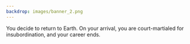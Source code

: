 ```yaml
---
backdrop: images/banner_2.png
---
```


You decide to return to Earth. On your arrival, you are court-martialed for insubordination, and your career ends.

<Page url="/rocket/he/1" instructions="" action="Return to the start" condition="none" />